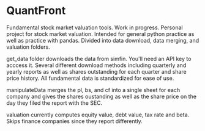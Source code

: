 # QuantFront
Fundamental stock market valuation tools. Work in progress.
Personal project for stock market valuation. Intended for general python practice as well as practice with pandas. Divided into data download, data merging, and valuation folders. 

get_data folder downloads the data from simfin. You'll need an API key to acccess it. Several different download methods including quarterly and yearly reports as well as shares outstanding for each quarter and share price history. All fundamental data is standardized for ease of use. 

manipulateData merges the pl, bs, and cf into a single sheet for each company and gives the shares oustanding as well as the share price on the day they filed the report with the SEC. 

valuation currently computes equity value, debt value, tax rate and beta. Skips finance companies since they report differently.
